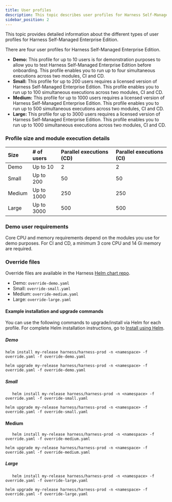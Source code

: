 ```yaml
---
title: User profiles
description: This topic describes user profiles for Harness Self-Managed Enterprise Edition.
sidebar_position: 2
---
```


This topic provides detailed information about the different types of user profiles for Harness Self-Managed Enterprise Edition.

There are four user profiles for Harness Self-Managed Enterprise Edition.

- **Demo:** This profile for up to 10 users is for demonstration purposes to allow you to test Harness Self-Managed Enterprise Edition before onboarding. This profile enables you to run up to four simultaneous executions across two modules, CI and CD.
- **Small:** This profile for up to 200 users requires a licensed version of Harness Self-Managed Enterprise Edition. This profile enables you to run up to 100 simultaneous executions across two modules, CI and CD.
- **Medium:** This profile for up to 1000 users requires a licensed version of Harness Self-Managed Enterprise Edition. This profile enables you to run up to 500 simultaneous executions across two modules, CI and CD.
- **Large:** This profile for up to 3000 users requires a licensed version of Harness Self-Managed Enterprise Edition. This profile enables you to run up to 1000 simultaneous executions across two modules, CI and CD.

### Profile size and module execution details

| **Size** | **# of users** | **Parallel executions (CD)** | **Parallel executions (CI)** |
| :-- | :-- | :-- | :--
| Demo|Up to 10|2|2
| Small|Up to 200|50|50
| Medium|Up to 1000|250|250
| Large|Up to 3000|500|500

### Demo user requirements

Core CPU and memory requirements depend on the modules you use for demo purposes. For CI and CD, a minimum 3 core CPU and 14 Gi memory are required.

### Override files

Override files are available in the Harness [Helm chart repo](https://github.com/harness/helm-charts/blob/main/src/harness/).

- Demo: `override-demo.yaml`
- Small: `override-small.yaml`
- Medium: `override-medium.yaml`
- Large: `override-large.yaml`

#### Example installation and upgrade commands

You can use the following commands to upgrade/install via Helm for each profile. For complete Helm installation instructions, go to [Install using Helm](/docs/self-managed-enterprise-edition/self-managed-helm-based-install/install-harness-self-managed-enterprise-edition-using-helm-ga).

##### Demo

   ```
   helm install my-release harness/harness-prod -n <namespace> -f override.yaml -f override-demo.yaml
   ```

   ```
   helm upgrade my-release harness/harness-prod -n <namespace> -f override.yaml -f override-demo.yaml
   ```

##### Small

```
   helm install my-release harness/harness-prod -n <namespace> -f override.yaml -f override-small.yaml
   ```

   ```
   helm upgrade my-release harness/harness-prod -n <namespace> -f override.yaml -f override-small.yaml
   ```

#### Medium

```
   helm install my-release harness/harness-prod -n <namespace> -f override.yaml -f override-medium.yaml
   ```

   ```
   helm upgrade my-release harness/harness-prod -n <namespace> -f override.yaml -f override-medium.yaml
   ```

##### Large

```
   helm install my-release harness/harness-prod -n <namespace> -f override.yaml -f override-large.yaml
   ```

   ```
   helm upgrade my-release harness/harness-prod -n <namespace> -f override.yaml -f override-large.yaml
   ```
